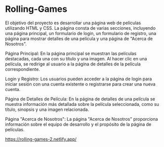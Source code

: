 # Rolling-Games
El objetivo del proyecto es desarrollar una página web de películas utilizando HTML y CSS. La página consta de varias secciones, incluyendo una página principal, un formulario de login, un formulario de registro, una página para mostrar detalles de una película y una página de "Acerca de Nosotros".

Página Principal: En la página principal se muestran las películas destacadas, cada una con su título y una imagen. Al hacer clic en una película, se redirige al usuario a la página de detalles de la película correspondiente.

Login y Registro: Los usuarios pueden acceder a la página de login para iniciar sesión con una cuenta existente o registrarse para crear una nueva cuenta.

Página de Detalles de Película: En la página de detalles de una película se muestra información más detallada sobre la película seleccionada, como su título, sinopsis y una imagen relacionada.

Página "Acerca de Nosotros": La página "Acerca de Nosotros" proporciona información sobre el equipo de desarrollo y el propósito de la página de películas.

https://rolling-games-2.netlify.app/

